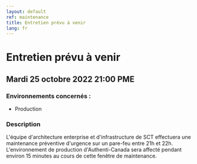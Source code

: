 ```yaml
---
layout: default
ref: maintenance
title: Entretien prévu à venir
lang: fr
---
```

# Entretien prévu à venir

## Mardi 25 octobre 2022 21:00 PME

### Environnements concernés :

* Production

### Description

L'équipe d'architecture enterprise et d'infrastructure de SCT effectuera
une maintenance préventive d'urgence sur un pare-feu entre 21h et 22h. L'environnement de production d'Authenti-Canada sera affecté pendant environ 15 minutes au cours de cette fenêtre de maintenance.